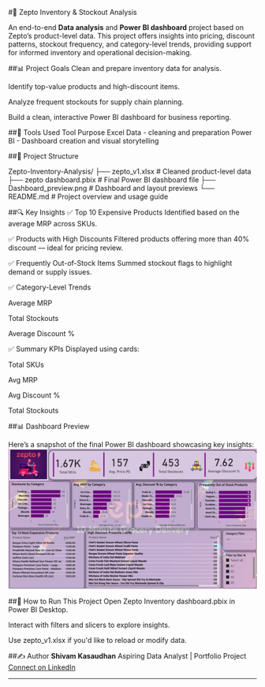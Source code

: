 #🛒 Zepto Inventory & Stockout Analysis

An end-to-end **Data analysis** and **Power BI dashboard** project based on Zepto’s product-level data. This project offers insights into pricing, discount patterns, stockout frequency, and category-level trends, providing support for informed inventory and operational decision-making.

##📊 Project Goals
Clean and prepare inventory data for analysis.

Identify top-value products and high-discount items.

Analyze frequent stockouts for supply chain planning.

Build a clean, interactive Power BI dashboard for business reporting.

##🧰 Tools Used
Tool	Purpose
Excel	Data - cleaning and preparation
Power BI - Dashboard creation and visual storytelling

##📁 Project Structure

Zepto-Inventory-Analysis/
├── zepto_v1.xlsx                  # Cleaned product-level data
├── zepto dashboard.pbix           # Final Power BI dashboard file
├── Dashboard_preview.png                    # Dashboard and layout previews
└── README.md                      # Project overview and usage guide

##🔍 Key Insights
✅ Top 10 Expensive Products
Identified based on the average MRP across SKUs.

✅ Products with High Discounts
Filtered products offering more than 40% discount — ideal for pricing review.

✅ Frequently Out-of-Stock Items
Summed stockout flags to highlight demand or supply issues.

✅ Category-Level Trends

Average MRP

Total Stockouts

Average Discount %

✅ Summary KPIs
Displayed using cards:

Total SKUs

Avg MRP

Avg Discount %

Total Stockouts

##📊 Dashboard Preview

Here’s a snapshot of the final Power BI dashboard showcasing key insights:
![Power BI Dashboard](Dashboard_preview.png)

##🚀 How to Run This Project
Open Zepto Inventory dashboard.pbix in Power BI Desktop.

Interact with filters and slicers to explore insights.

Use zepto_v1.xlsx if you'd like to reload or modify data.

##✍️ Author
**Shivam Kasaudhan**
Aspiring Data Analyst | Portfolio Project
[Connect on LinkedIn](https://www.linkedin.com/in/shivamkasaudhan1/)

---

